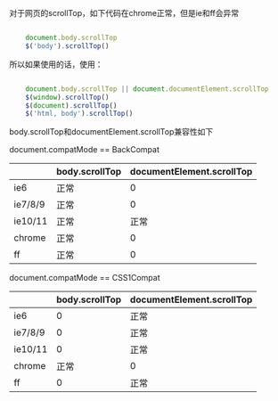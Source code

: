 对于网页的scrollTop，如下代码在chrome正常，但是ie和ff会异常

```javascript 

    document.body.scrollTop
    $('body').scrollTop()

```

所以如果使用的话，使用：

```javascript

    document.body.scrollTop || document.documentElement.scrollTop
    $(window).scrollTop()
    $(document).scrollTop()
    $('html, body').scrollTop()

```

body.scrollTop和documentElement.scrollTop兼容性如下

document.compatMode == BackCompat

| | body.scrollTop | documentElement.scrollTop  |
| --- | --- | --- |
| ie6 | 正常 | 0 |
| ie7/8/9 | 正常 | 0 |
| ie10/11 |  正常 | 正常 |
| chrome | 正常 | 0 |
| ff | 正常 | 0 |

document.compatMode == CSS1Compat

| | body.scrollTop | documentElement.scrollTop  |
| --- | --- | --- |
| ie6 | 0 | 正常 |
| ie7/8/9 | 0 | 正常 |
| ie10/11 | 0 | 正常 |
| chrome | 正常 | 0 |
| ff | 0 | 正常 |

